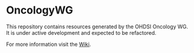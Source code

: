 # OncologyWG

This repository contains resources generated by the OHDSI Oncology WG. It is under active development and expected to be refactored.

For more information visit the [Wiki](https://github.com/OHDSI/OncologyWG/wiki).

